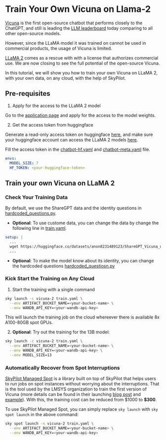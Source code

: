 # Train Your Own Vicuna on Llama-2

[Vicuna](https://lmsys.org/blog/2023-03-30-vicuna/) is the first open-source chatbot that performs closely to the ChatGPT, and still is leading the [LLM leaderboard](https://huggingface.co/spaces/lmsys/chatbot-arena-leaderboard) today comparing to all other open-source models.

However, since the LLaMA model it was trained on cannot be used in commercial products, the usage of Vicuna is limited.

[LLaMA 2](https://github.com/facebookresearch/llama/tree/main) comes as a rescue with with a license that authorizes commercial use. We are now closing to see the full potential of the open-source Vicuna.

In this tutorial, we will show you how to train your own Vicuna on LLaMA 2, with your own data, on any cloud, with the help of SkyPilot.

## Pre-requisites

1. Apply for the access to the LLaMA 2 model

Go to the [application page](https://ai.meta.com/resources/models-and-libraries/llama-downloads/) and apply for the access to the model weights.


2. Get the access token from huggingface

Generate a read-only access token on huggingface [here](https://huggingface.co/settings/token), and make sure your huggingface account can access the LLaMA 2 models [here](https://huggingface.co/meta-llama/Llama-2-7b-chat/tree/main).

Fill the access token in the [chatbot-hf.yaml](chatbot-hf.yaml) and [chatbot-meta.yaml](chatbot-meta.yaml) file.
```yaml
envs:
  MODEL_SIZE: 7
  HF_TOKEN: <your-huggingface-token>
```

## Train your own Vicuna on LLaMA 2


### Check Your Training Data

  By default, we use the ShareGPT data and the identity questions in [hardcoded_questions.py](./scripts/hardcoded_questions.py). 

  * **Optional**: To use custome data, you can change the data by change the following line in [train.yaml](train.yaml).

  ```yaml
  setup: |
    ...
    wget https://huggingface.co/datasets/anon8231489123/ShareGPT_Vicuna_unfiltered/resolve/main/ShareGPT_V3_unfiltered_cleaned_split.json  -O $HOME/data/sharegpt.json
    ...
  ```

  * **Optional**: To make the model know about its identity, you can change the hardcoded questions [hardcoded_questiosn.py](./scripts/hardcoded_questions.py)

### Kick Start the Training on Any Cloud

1. Start the training with a single command

  ```bash
  sky launch -c vicuna-2 train.yaml \
    --env ARTIFACT_BUCKET_NAME=<your-bucket-name> \
    --env WANDB_API_KEY=<your-wandb-api-key>
  ```

This will launch the training job on the cloud whereever there is available 8x A100-80GB spot GPUs. 

2. **Optional**: Try out the training for the 13B model:

  ```bash
  sky launch -c vicuna-2 train.yaml \
    --env ARTIFACT_BUCKET_NAME=<your-bucket-name> \
    --env WANDB_API_KEY=<your-wandb-api-key> \
    --env MODEL_SIZE=13
  ```

### Automatically Recover from Spot Interruptions

[SkyPilot Managed Spot](https://skypilot.readthedocs.io/en/latest/examples/spot-jobs.html) is a library built on top of SkyPilot that helps users to run jobs on spot instances without worrying about the  interruptions. That is the tool used by the LMSYS organization to train the first version of Vicuna (more details can be found in their launching [blog post](https://lmsys.org/blog/2023-03-30-vicuna/) and [example](../vicuna)). With this, the training cost can be reduced from $1000 to **\$300**.

To use SkyPilot Managed Spot, you can simply replace `sky launch` with `sky spot launch` in the above command:

```bash
sky spot launch -n vicuna-2 train.yaml \
  --env ARTIFACT_BUCKET_NAME=<your-bucket-name> \
  --env WANDB_API_KEY=<your-wandb-api-key>
```

